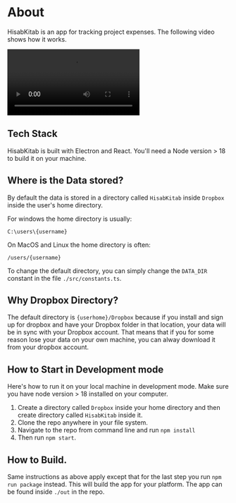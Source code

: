 # About

HisabKitab is an app for tracking project expenses. The following video shows how it works.



<video src="https://github.com/user-attachments/assets/e801783a-a3f8-4984-b435-b56e3114b3a8"></video>



## Tech Stack

HisabKitab is built with Electron and React. You'll need a Node version > 18 to build it on your machine.

## Where is the Data stored?

By default the data is stored in a directory called `HisabKitab` inside `Dropbox` inside the user's home directory.

For windows the home directory is usually:

```
C:\users\{username}
```

On MacOS and Linux the home directory is often:

```
/users/{username}
```

To change the default directory, you can simply change the `DATA_DIR` constant in the file `./src/constants.ts`.

## Why Dropbox Directory?

The default directory is `{userhome}/Dropbox` because if you install and sign up for dropbox and have your Dropbox folder in that location, your data will be in sync with your Dropbox account. That means that if you for some reason lose your data on your own machine, you can alway download it from your dropbox account.

## How to Start in Development mode

Here's how to run it on your local machine in development mode. Make sure you have node version > 18 installed on your computer.

1. Create a directory called `Dropbox` inside your home directory and then create directory called `HisabKitab` inside it.
2. Clone the repo anywhere in your file system.
3. Navigate to the repo from command line and run `npm install`
4. Then run `npm start`.

## How to Build.

Same instructions as above apply except that for the last step you run `npm run package` instead. This will build the app for your platform. The app can be found inside `./out` in the repo.
